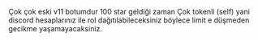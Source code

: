 Çok çok eski v11 botumdur 100 star geldiği zaman Çok tokenli (self) yani discord hesaplarınız ile rol dağıtılabileceksiniz böylece limit e düşmeden gecikme yaşamayacaksiniz.
